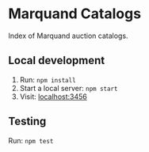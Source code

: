 # Marquand Catalogs

Index of Marquand auction catalogs.

## Local development

1. Run: `npm install`
2. Start a local server: `npm start`
3. Visit: [localhost:3456](http://localhost:3456/)


## Testing

Run: `npm test`